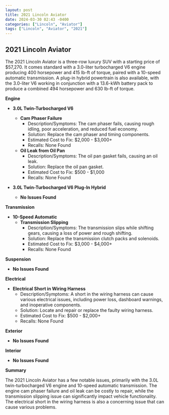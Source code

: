 ```yaml
---
layout: post
title: 2021 Lincoln Aviator
date: 2024-03-30 02:43 -0400
categories: ["Lincoln", "Aviator"]
tags: ["Lincoln", "Aviator", "2021"]
---
```

## 2021 Lincoln Aviator

The 2021 Lincoln Aviator is a three-row luxury SUV with a starting price of $57,270. It comes standard with a 3.0-liter turbocharged V6 engine producing 400 horsepower and 415 lb-ft of torque, paired with a 10-speed automatic transmission. A plug-in hybrid powertrain is also available, with the 3.0-liter V6 working in conjunction with a 13.6-kWh battery pack to produce a combined 494 horsepower and 630 lb-ft of torque.

**Engine**

- **3.0L Twin-Turbocharged V6**
    - **Cam Phaser Failure**
        - Description/Symptoms: The cam phaser fails, causing rough idling, poor acceleration, and reduced fuel economy.
        - Solution: Replace the cam phaser and timing components.
        - Estimated Cost to Fix: $2,000 - $3,000+
        - Recalls: None Found
    - **Oil Leak from Oil Pan**
        - Description/Symptoms: The oil pan gasket fails, causing an oil leak.
        - Solution: Replace the oil pan gasket.
        - Estimated Cost to Fix: $500 - $1,000
        - Recalls: None Found

- **3.0L Twin-Turbocharged V6 Plug-In Hybrid**
    - **No Issues Found**

**Transmission**

- **10-Speed Automatic**
    - **Transmission Slipping**
        - Description/Symptoms: The transmission slips while shifting gears, causing a loss of power and rough shifting.
        - Solution: Replace the transmission clutch packs and solenoids.
        - Estimated Cost to Fix: $3,000 - $4,000+
        - Recalls: None Found

**Suspension**

- **No Issues Found**

**Electrical**

- **Electrical Short in Wiring Harness**
    - Description/Symptoms: A short in the wiring harness can cause various electrical issues, including power loss, dashboard warnings, and inoperative components.
    - Solution: Locate and repair or replace the faulty wiring harness.
    - Estimated Cost to Fix: $500 - $2,000+
    - Recalls: None Found

**Exterior**

- **No Issues Found**

**Interior**

- **No Issues Found**

**Summary**

The 2021 Lincoln Aviator has a few notable issues, primarily with the 3.0L twin-turbocharged V6 engine and 10-speed automatic transmission. The engine cam phaser failure and oil leak can be costly to repair, while the transmission slipping issue can significantly impact vehicle functionality. The electrical short in the wiring harness is also a concerning issue that can cause various problems.
